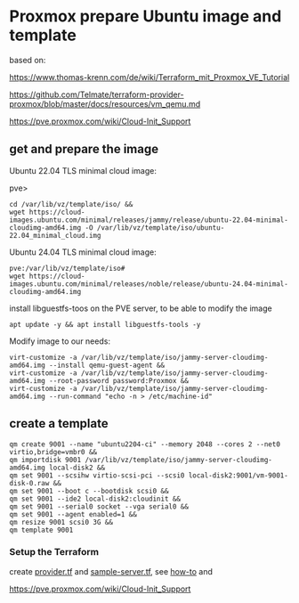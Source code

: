 # Proxmox prepare Ubuntu image and template


based on: 

https://www.thomas-krenn.com/de/wiki/Terraform_mit_Proxmox_VE_Tutorial

https://github.com/Telmate/terraform-provider-proxmox/blob/master/docs/resources/vm_qemu.md

https://pve.proxmox.com/wiki/Cloud-Init_Support



## get and prepare the image

Ubuntu 22.04 TLS minimal cloud image:

pve>
```
cd /var/lib/vz/template/iso/ &&
wget https://cloud-images.ubuntu.com/minimal/releases/jammy/release/ubuntu-22.04-minimal-cloudimg-amd64.img -O /var/lib/vz/template/iso/ubuntu-22.04_minimal_cloud.img
```

Ubuntu 24.04 TLS minimal cloud image: 

```
pve:/var/lib/vz/template/iso# 
wget https://cloud-images.ubuntu.com/minimal/releases/noble/release/ubuntu-24.04-minimal-cloudimg-amd64.img
```



install libguestfs-toos on the PVE server, to be able to modify the image
```
apt update -y && apt install libguestfs-tools -y
```

Modify image to our needs:
```
virt-customize -a /var/lib/vz/template/iso/jammy-server-cloudimg-amd64.img --install qemu-guest-agent &&
virt-customize -a /var/lib/vz/template/iso/jammy-server-cloudimg-amd64.img --root-password password:Proxmox &&
virt-customize -a /var/lib/vz/template/iso/jammy-server-cloudimg-amd64.img --run-command "echo -n > /etc/machine-id"
```

## create a template

```
qm create 9001 --name "ubuntu2204-ci" --memory 2048 --cores 2 --net0 virtio,bridge=vmbr0 &&
qm importdisk 9001 /var/lib/vz/template/iso/jammy-server-cloudimg-amd64.img local-disk2 &&
qm set 9001 --scsihw virtio-scsi-pci --scsi0 local-disk2:9001/vm-9001-disk-0.raw &&
qm set 9001 --boot c --bootdisk scsi0 &&
qm set 9001 --ide2 local-disk2:cloudinit &&
qm set 9001 --serial0 socket --vga serial0 &&
qm set 9001 --agent enabled=1 &&
qm resize 9001 scsi0 3G &&
qm template 9001
```


### Setup the Terraform 

create [provider.tf](https://github.com/smirnov-mi/how-to/blob/main/proxmox/tf-mc-local/provider.tf) and 
[sample-server.tf](https://github.com/smirnov-mi/how-to/blob/main/proxmox/tf-mc-local/srv-ubuntu1.tf), 
see [how-to](https://github.com/smirnov-mi/how-to/tree/main/proxmox/tf-mc-local) and

https://pve.proxmox.com/wiki/Cloud-Init_Support



